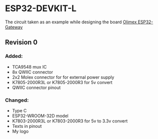 # ESP32-DEVKIT-L

The circuit taken as an example while designing the board [Olimex ESP32-Gateway](https://www.olimex.com/Products/IoT/ESP32/ESP32-GATEWAY)


## Revision 0

### Added:
- TCA9548 mux IC
- 8x QWIIC connector
- 2x2 Molex connector for for external power supply
- K7805-2000R3L or K7805-2000R3 for 5v convert
- QWIIC connector pinout

### Changed:
- Type C
- ESP32-WROOM-32D model
- K7803-2000R3L or K7803-2000R3 for 5v to 3.3v convert
- Texts in pinout
- My logo
